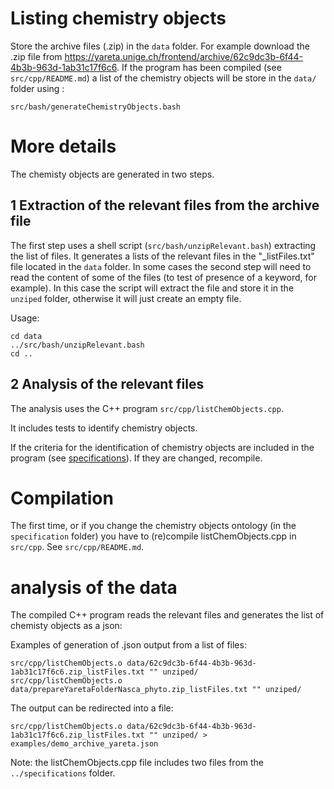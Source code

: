 # Listing chemistry objects

Store the archive files (.zip) in the `data` folder. For example download the .zip file from https://yareta.unige.ch/frontend/archive/62c9dc3b-6f44-4b3b-963d-1ab31c17f6c6.
If the program has been compiled (see `src/cpp/README.md`) a list of the chemistry objects will be store in the `data/` folder using :
```
src/bash/generateChemistryObjects.bash
```

# More details 

The chemisty objects are generated in two steps.

## 1 Extraction of the relevant files from the archive file

The first step uses a shell script (`src/bash/unzipRelevant.bash`) extracting the list of files. It generates a lists of the relevant files in the "_listFiles.txt" file located in the `data` folder. In some cases the second step will need to read the content of some of the files (to test of presence of a keyword, for example). In this case the script will extract the file and store it in the `unziped` folder, otherwise it will just create an empty file.

Usage: 

```
cd data
../src/bash/unzipRelevant.bash
cd ..
```

## 2 Analysis of the relevant files 

The analysis uses the C++ program `src/cpp/listChemObjects.cpp`.

It includes tests to identify chemistry objects.

If the criteria for the identification of chemistry objects are included in the program (see [specifications](specifications/README.md)).
If they are changed, recompile.

# Compilation 

The first time, or if you change the chemistry objects ontology (in the `specification` folder) you have to (re)compile listChemObjects.cpp in `src/cpp`. See `src/cpp/README.md`.

# analysis of the data

The compiled C++ program reads the relevant files and generates the list of chemisty objects as a json: 

Examples of generation of .json output from a list of files:
```
src/cpp/listChemObjects.o data/62c9dc3b-6f44-4b3b-963d-1ab31c17f6c6.zip_listFiles.txt "" unziped/
src/cpp/listChemObjects.o data/prepareYaretaFolderNasca_phyto.zip_listFiles.txt "" unziped/
```
The output can be redirected into a file:
```
src/cpp/listChemObjects.o data/62c9dc3b-6f44-4b3b-963d-1ab31c17f6c6.zip_listFiles.txt "" unziped/ > examples/demo_archive_yareta.json
```


Note: the listChemObjects.cpp file includes two files from the `../specifications` folder.
